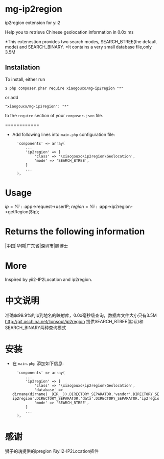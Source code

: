 # mg-ip2region
ip2region extension for yii2

Help you to retrieve Chinese geolocation information in 0.0x ms

 *This extenestion provides two search modes, SEARCH_BTREE(the default mode) and SEARCH_BINARY.
 *It contains a very small database file,only 3.5M

## Installation

To install, either run

```
$ php composer.phar require xiaogouxo/mg-ip2region "*"
```

or add

```
"xiaogouxo/mg-ip2region": "*"
```

to the ```require``` section of your `composer.json` file.

============
* Add following lines into `main.php` configuration file:

    	'components' => array(
    		...
	        'ip2region' => [
	            'class' => '\xiaogouxo\ip2region\Geolocation',
	            'mode' => 'SEARCH_BTREE',
	        ]
    		...
    	),

Usage
=====

$ip = Yii::$app->request->userIP;
$region = Yii::$app->ip2region->getRegion($ip);

Returns the following information
=================================

|中国|华南|广东省|深圳市|鹏博士

More
=====
Inspired by yii2-IP2Location and ip2region.





中文说明
========
准确率99.9%的ip到地名的映射库，0.0x毫秒级查询，数据库文件大小只有3.5M http://git.oschina.net/lionsoul/ip2region
提供SEARCH_BTREE(默认)和SEARCH_BINARY两种查询模式

安装
====

* 在 `main.php` 添加如下信息:

    	'components' => array(
    		...
	        'ip2region' => [
	            'class' => '\xiaogouxo\ip2region\Geolocation',
	            'database' => dirname(dirname(__DIR__)).DIRECTORY_SEPARATOR.'vendor'.DIRECTORY_SEPARATOR.'xiaogouxo'.DIRECTORY_SEPARATOR.'mg-ip2region'.DIRECTORY_SEPARATOR.'data'.DIRECTORY_SEPARATOR.'ip2region.db',
	            'mode' => 'SEARCH_BTREE',
	        ]
    		...
    	),


感谢
====
狮子的魂提供的ipregion 和yii2-IP2Location插件